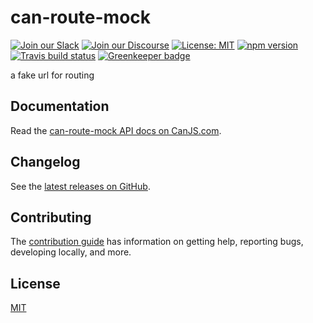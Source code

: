 # can-route-mock

[![Join our Slack](https://img.shields.io/badge/slack-join%20chat-611f69.svg)](https://www.bitovi.com/community/slack?utm_source=badge&utm_medium=badge&utm_campaign=pr-badge&utm_content=badge)
[![Join our Discourse](https://img.shields.io/discourse/https/forums.bitovi.com/posts.svg)](https://forums.bitovi.com/?utm_source=badge&utm_medium=badge&utm_campaign=pr-badge&utm_content=badge)
[![License: MIT](https://img.shields.io/badge/license-MIT-blue.svg)](https://github.com/canjs/can-route-mock/blob/master/LICENSE)
[![npm version](https://badge.fury.io/js/can-route-mock.svg)](https://www.npmjs.com/package/can-route-mock)
[![Travis build status](https://travis-ci.org/canjs/can-route-mock.svg?branch=master)](https://travis-ci.org/canjs/can-route-mock)
[![Greenkeeper badge](https://badges.greenkeeper.io/canjs/can-route-mock.svg)](https://greenkeeper.io/)

a fake url for routing

## Documentation

Read the [can-route-mock API docs on CanJS.com](https://canjs.com/doc/can-route-mock.html).

## Changelog

See the [latest releases on GitHub](https://github.com/canjs/can-route-mock/releases).

## Contributing

The [contribution guide](https://github.com/canjs/can-route-mock/blob/master/CONTRIBUTING.md) has information on getting help, reporting bugs, developing locally, and more.

## License

[MIT](https://github.com/canjs/can-route-mock/blob/master/LICENSE)
